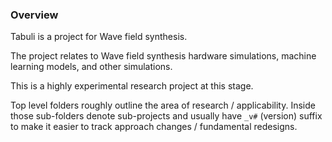 ### Overview

Tabuli is a project for Wave field synthesis.

The project relates to Wave field synthesis hardware simulations,
machine learning models, and other simulations.

This is a highly experimental research project at this stage.

Top level folders roughly outline the area of research / applicability.
Inside those sub-folders denote sub-projects and usually have `_v#` (version)
suffix to make it easier to track approach changes / fundamental redesigns.

